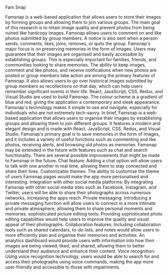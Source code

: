 Fam Snap

Famsnap is a web-based application that allows users to store their images by forming groups and
allowing them to join various groups. The main goal of this research is to retain image quality and
prevent photos from being ruined like hardcopy images. Famsnap allows users to comment on and
like photos submitted by group members. A notice is also sent when a person sends, comments,
likes, joins, removes, or quits the group.
Famsnap's major focus is on preserving memories in the form of images. Users may guarantee that
their images are organised and easily accessible by establishing groups. This is especially important
for families, friends, and communities looking to share memories.
The ability to keep images, comment and like photos, and receive notifications when new photos are
posted or group members take action are among the primary features of Famsnap. It also allows
users to go over historical images submitted by group members as recollections on that day, which
can help users remember significant events in their life.
React, JavaScript, CSS, Redux, and Visual Studio are used to build Famsnap. The colour scheme is a
gradient of blue and red, giving the application a contemporary and sleek appearance. Famsnap's
technology makes it simple to use and navigate, especially for individuals who are not extremely
tech-savvy.
In brief, Famsnap is a web-based application that allows users to organise their images by
establishing groups and allowing them to join different groups. It features a modern and elegant
design and is made with React, JavaScript, CSS, Redux, and Visual Studio. Famsnap's primary goal is
to save memories in the form of images, and it includes a variety of useful functions such as
commenting and like photos, receiving alerts, and browsing old photos as memories. Famsnap may
be extended in the future with features such as chat and search functionality.
There are several possible improvements that might be made to Famsnap in the future.
Chat feature: Adding a chat option will allow users to talk with one another in real time, allowing
them to stay connected and share their lives.
Customizable themes: The ability to customise the theme of users Famsnap pages would make the
app more personalised and interesting.
Integration with other social media platforms: By integrating Famsnap with other social media sites
such as Facebook, Instagram, and Twitter, users will be able to share their photographs across
numerous networks, increasing the apps reach.
Private messaging: Introducing a private messaging function will allow users to connect in a more
intimate and private atmosphere, allowing them to share personal moments and memories.
sophisticated picture editing tools: Providing sophisticated photo editing capabilities would help
users to improve the quality and visual appeal of their photographs.
Collaboration features: Including collaboration tools such as shared calendars, to-do lists, and notes
would allow users to more efficiently plan and organise their memories and activities.
An analytics dashboard would provide users with information into how their images are being
viewed, liked, and shared, allowing them to better understand their audience and enhance their
content.
Voice recognition: Using voice recognition technology, users would be able to search for and access
their photographs using voice commands, making the app more user-friendly and accessible to those
with impairments.
